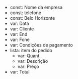 - const: Nome da empresa
- const: telefone
- const: Belo Horizonte
- var: Data
- var: Cliente
- var: End
- var: Fone
- var: Condições de pagamento
- lista: item do pedido
    - var: Quant.
    - var: Descrição
    - var: Preço
- var: Total


